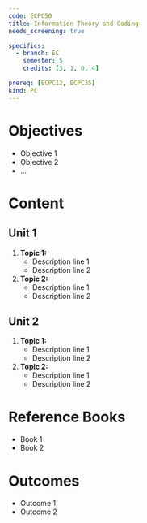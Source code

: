 ```yaml
---
code: ECPC50
title: Information Theory and Coding
needs_screening: true

specifics:
  - branch: EC
    semester: 5
    credits: [3, 1, 0, 4]

prereq: [ECPC12, ECPC35]
kind: PC
---
```


# Objectives

- Objective 1
- Objective 2
- ...

# Content

## Unit 1

1. **Topic 1:**
   - Description line 1
   - Description line 2
2. **Topic 2:**
   - Description line 1
   - Description line 2

## Unit 2

1. **Topic 1:**
   - Description line 1
   - Description line 2
2. **Topic 2:**
   - Description line 1
   - Description line 2

# Reference Books

- Book 1
- Book 2

# Outcomes

- Outcome 1
- Outcome 2
